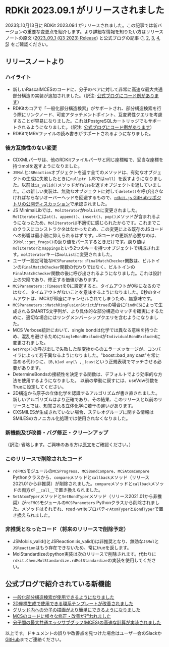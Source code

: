 # RDKit 2023.09.1 がリリースされました
2023年10月13日に RDKit 2023.09.1 がリリースされました。この記事では新バージョンの重要な変更点を紹介します。より詳細な情報を知りたい方はリリースノートの原文 ([2023_09_1 (Q3 2023) Release](https://github.com/rdkit/rdkit/releases/tag/Release_2023_09_1)) と公式ブログの記事 ([1](https://greglandrum.github.io/rdkit-blog/posts/2023-10-17-release-new-stuff-1.html), [2](https://greglandrum.github.io/rdkit-blog/posts/2023-10-21-2d-molecular-templates.html), [3](https://greglandrum.github.io/rdkit-blog/posts/2023-10-25-molsmatrixtogridimage.html), [4](https://greglandrum.github.io/rdkit-blog/posts/2023-10-27-mcswhatsnew.html), [5](https://greglandrum.github.io/rdkit-blog/posts/2023-11-08-introducingrascalmces.html)) をご確認ください。

## リリースノートより
### ハイライト
- 新しいRascalMCESのコードに、分子のペアに対して非常に高速な最大共通部分構造の実装が追加されました。（訳注: [公式ブログにコード例があります](https://greglandrum.github.io/rdkit-blog/posts/2023-11-08-introducingrascalmces.html)）
- RDKitのコアで「一般化部分構造検索」がサポートされ、部分構造検索を行う際にリンクノード、可変アタッチメントポイント、互変異性クエリを考慮することが容易になりました。これはPostgreSQLカートリッジでもサポートされるようになりました。（訳注: [公式ブログにコード例があります](https://greglandrum.github.io/rdkit-blog/posts/2023-10-17-release-new-stuff-1.html)）
- RDKitでMRVファイルの読み書きがサポートされるようになりました。

### 後方互換性のない変更
- CDXMLパーサは、他のRDKitファイルパーサと同じ座標軸で、妥当な座標を持つmolを返すようになりました。
- `JSMol`と`JSReaction`オブジェクトを返す全てのメソッドは、有効なオブジェクトの生成に失敗したときに`nullptr`（JSでは`null`）を返すようになりました。以前は`is_valid()`メソッドが`false`を返すオブジェクトを返していました。この新しい実装は、無効なオブジェクトに対して`delete()`を呼び出さなければならないオーバーヘッドを回避するもので、[`rdkit-js` GitHubリポジトリの公開ディスカッション](https://github.com/rdkit/rdkit-js/discussions/336)で承認されました。
- JS MinimalLibでは、`MolIterator`が`MolList`に変更されました。`MolIterator`には`at()`、`append()`、`insert()`、`pop()`メソッドが含まれるようになったため、`MolIterator`は不適切に感じられたからです。これまでこのクラスにコンストラクタはなかったため、この変更による既存のJSコードへの影響は最小限に抑えられるはずです。JSコードの更新が必要なのは、`JSMol::get_frags()`の返り値をパースするときだけです。戻り値は`molIterator`と`mappings`という2つのキーを持つオブジェクトで構成されます。`molIterator`キーは`molList`に変更されました。
- ユーザー設定可能な`MCSParameters::FinalMatchChecker`関数は、ビルトインの`FinalMatchChecker`関数の代わりではなく、ビルトインの`FinalMatchChecker`関数の後に呼び出されるようになりました。これは設計上の欠陥であり、修正する価値があります。
- `MCSParameters::Timeout`を0に設定すると、タイムアウトが0秒になるのではなく、タイムアウトがないことを意味するようになりました。0秒のタイムアウトは、MCSが即座にキャンセルされてしまうため、無意味です。
- `MCSParameters::MatchRingFusionStrict`が`true`の場合に`FindMCS`によって生成されるSMARTS文字列が、より具体的な部分構造のマッチを確実にするために、適切な場合にはリングメンバーシップクエリを含むようになりました。
- MCS Verbose統計において、single bondは化学では異なる意味を持つため、混乱を避けるために`SingleBondExcluded`が`IndividualBondExcluded`に変更されました。
- `GetProp()`の呼び出しで失敗した型変換からのエラーメッセージが、コンパイラによって若干異なるようになりました。"boost::bad_any cast"を常に含める代わりに、`[B,b]ad any[\ ,_]cast`という正規表現でマッチさせる必要があります。
- DetermineBondsの接続性を決定する関数は、デフォルトでより効率的な方法を使用するようになりました。 以前の挙動に戻すには、useVdw引数をTrueに設定してください。
- 2D構造から原子の立体化学を認識するアルゴリズムが書き直されました。新しいアルゴリズムはより正確であり、その結果、このリリースと以前のリリースとでは、知覚される立体化学に若干の違いがあります。
- CXSMILESが生成されていない場合、ステレオグループに関する情報はSMILESのカノニカル化処理では使用されなくなりました。

### 新機能及び改善・バグ修正・クリーンアップ
（訳注: 省略します。ご興味のある方は[原文](https://github.com/rdkit/rdkit/releases/tag/Release_2023_09_1)をご確認ください。）

### このリリースで削除されたコード
- `rdFMCS`モジュールの`MCSProgress`、`MCSBondCompare`、`MCSAtomCompare` Pythonクラスから、`compare`メソッドと`callback`メソッド（リリース2021.01から非推奨）が削除されました。`compare`メソッドと`callback`メソッドの両方が `__call__`で置き換えられました。
- `SetAtomTyper`メソッドと`SetBondTyper`メソッド（リリース2021.01から非推奨）が`rdFMCS`モジュールの`MCSParameters` Pythonクラスから削除されました。メソッドはそれぞれ、read-writeプロパティ`AtomTyper`と`BondTyper`で置き換えられました。

### 非推奨となったコード（将来のリリースで削除予定）
- JSMol::is_valid()とJSReaction::is_valid()は非推奨となり、無効な`JSMol`と`JSReaction`はもう存在できないため、常にtrueを返します。
- MolStandardizeのpython実装は次のリリースで削除されます。代わりに`rdkit.Chem.MolStandardize.rdMolStandardize`の実装を使用してください。

## 公式ブログで紹介されている新機能
- [一般化部分構造検索が使用できるようになりました](https://greglandrum.github.io/rdkit-blog/posts/2023-10-17-release-new-stuff-1.html)
- [2D座標生成で使用できる環系テンプレートが改善されました](https://greglandrum.github.io/rdkit-blog/posts/2023-10-21-2d-molecular-templates.html)
- [グリッド内への分子の描画がより簡単にできるようになりました](https://greglandrum.github.io/rdkit-blog/posts/2023-10-25-molsmatrixtogridimage.html)
- [MCSのコードに様々な修正・改善が行われました](https://greglandrum.github.io/rdkit-blog/posts/2023-10-27-mcswhatsnew.html)
- [分子間の最大共通エッジサブグラフ(MCES)の高速な計算が実装されました](https://greglandrum.github.io/rdkit-blog/posts/2023-11-08-introducingrascalmces.html)

以上です。ドキュメントの誤りや改善点を見つけた場合はユーザー会のSlackか[GitHub](https://github.com/rdkit-users-jp/rdkit-users-jp.github.io)までご連絡ください。
